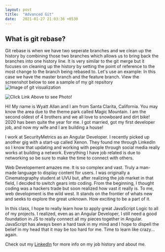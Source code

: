 ```yaml
---
layout: post
title:  "Advanced Git"
date:   2021-01-27 21:03:36 +0530
---
```


## What is git rebase?
Git rebase is when we have two seperate branches and we clean up the history by combining those two branches which allows us to bring back the branches into one history line. It is very similar to the git merge but it focuses on cleaning up the history by setting the point of reference to the most change to the branch being rebased to. Let's use an example: 
  In this case we have the master branch and the feature branch. View the screenshot below to see a sample of my git repsitory
  ![Image of git visualization](../../)




![Click Link Above to see Photo!](../../croppedMe.jpg)

Hi! My name is Wyatt Allan and I am from Santa Clarita, California. You may know the area due to the theme park called Magic Mountain. I am the second oldest of 4 brothers and we all love to snowboard and dirt bike! 2020 has been quite the year for me. I got married, got my first developer job, and now my wife and I are building a house! 

I work at SecurityMetrics as an Angular Developer. I recently picked up another gig with a start-up called Xenon. They found me through LinkedIn so I know that updating and working with people through social media really works at building a network. Everything I have job related is due to networking so be sure to make the time to connect with others. 

Web Developement amazes me. It is so complex and vast. Truly a man-made language to display content for users. I was originally a Cinematography student at UVU but, after realizing the job market in that field, I decided to switch gears into coding. From the beginning, I thought coding was a hackers trade but soon realized how vast it really is. To me, web development is the wild west. It stands on the frontier of whats new and seeks to explore the great unknown. How exciting to be a part of it. 

In this class, I hope to really learn how to apply great JavaScript Logic to all of my projects. I realized, even as an Angular Developer, I still need a good foundation in JS to really connect all my pieces together in Angular. JavaScript has always been a hard task in my mind and I hope to dispell the belief in my head that it may be too hard for me. Time to learn like crazy... again.


Check out my [LinkedIn][linked-in] for more info on my job history and about me.

[linked-in]: https://www.linkedin.com/in/wyatt-allan-a41340112/
